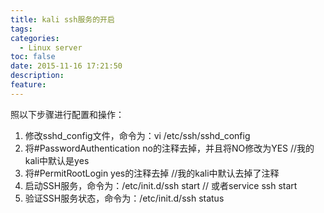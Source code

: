 ```yaml
---
title: kali ssh服务的开启
tags:
categories:
  - Linux server
toc: false
date: 2015-11-16 17:21:50
description:
feature:
---
```


照以下步骤进行配置和操作：
1. 修改sshd_config文件，命令为：vi /etc/ssh/sshd_config
2. 将#PasswordAuthentication no的注释去掉，并且将NO修改为YES //我的kali中默认是yes
3. 将#PermitRootLogin yes的注释去掉 //我的kali中默认去掉了注释
4. 启动SSH服务，命令为：/etc/init.d/ssh start // 或者service ssh start
5. 验证SSH服务状态，命令为：/etc/init.d/ssh status
